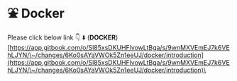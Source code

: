 # ⛲ Docker

Please click below link 👇 ⬇️ (**DOCKER**)\
[https://app.gitbook.com/o/Sl85xsDKUHFlvowLtBga/s/9wnMXVEmEJ7k6VEhLJYN/\~/changes/6Ko0sAYaVWOk5Zn1eeUJ/docker/introduction](https://app.gitbook.com/o/Sl85xsDKUHFlvowLtBga/s/9wnMXVEmEJ7k6VEhLJYN/\~/changes/6Ko0sAYaVWOk5Zn1eeUJ/docker/introduction)\
